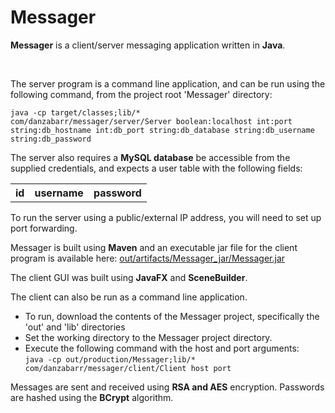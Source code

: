 # Messager
 
<b>Messager</b> is a client/server messaging application written in <b>Java</b>.

</br>

The server program is a command line application, and can be run using the following command, from the project root 'Messager' directory:

<code>java -cp target/classes;lib/* com/danzabarr/messager/server/Server boolean:localhost int:port string:db_hostname int:db_port string:db_database string:db_username string:db_password</code>

The server also requires a <b>MySQL database</b> be accessible from the supplied credentials, and expects a user table with the following fields:

<table>
  <tr>
    <th>id</th>
    <th>username</th>
    <th>password</th>
  </tr>
</table>

To run the server using a public/external IP address, you will need to set up port forwarding.


Messager is built using <b>Maven</b> and an executable jar file for the client program is available here: <a href="https://github.com/danzabarr/Messager/tree/main/out/artifacts/Messager_jar">out/artifacts/Messager_jar/Messager.jar</a>

The client GUI was built using <b>JavaFX</b> and <b>SceneBuilder</b>.

The client can also be run as a command line application. 
<ul>
<li>To run, download the contents of the Messager project, specifically the 'out' and 'lib' directories</li>
<li>Set the working directory to the Messager project directory.</li>
<li>Execute the following command with the host and port arguments:</br>
<code>java -cp out/production/Messager;lib/* com/danzabarr/messager/client/Client host port</code></li>
</ul>


Messages are sent and received using <b>RSA and AES</b> encryption. Passwords are hashed using the <b>BCrypt</b> algorithm.
